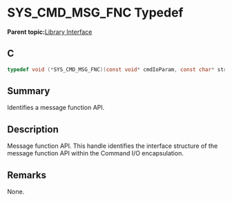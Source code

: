 # SYS\_CMD\_MSG\_FNC Typedef

**Parent topic:**[Library Interface](GUID-F1DBA6FA-9373-4832-9CD9-BDC0B227003B.md)

## C

```c
typedef void (*SYS_CMD_MSG_FNC)(const void* cmdIoParam, const char* str);

```

## Summary

Identifies a message function API.

## Description

Message function API. This handle identifies the interface structure of the<br />message function API within the Command I/O encapsulation.

## Remarks

None.

